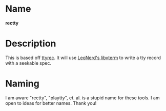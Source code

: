 # Name

**rectty**

# Description

This is based off [ttyrec](http://0xcc.net/ttyrec). It will use [LeoNerd's libvterm](https://launchpad.net/libvterm) to write a tty record with a seekable spec.

# Naming

I am aware "rectty", "playtty", et. al. is a stupid name for these tools. I am open to ideas for better names. Thank you!
